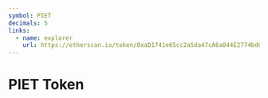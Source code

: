 ```yaml
---
symbol: PIET
decimals: 5
links:
  - name: explorer
    url: https://etherscan.io/token/0xaD1741e65cc2a5da47cA6a844E2774bd08c3DB14
---
```


# PIET Token
